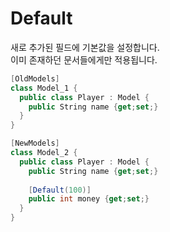 Default
====
새로 추가된 필드에 기본값을 설정합니다.<br>
이미 존재하던 문서들에게만 적용됩니다.

```c#
[OldModels]
class Model_1 {
  public class Player : Model {
    public String name {get;set;}
  }
}

[NewModels]
class Model_2 {
  public class Player : Model {
    public String name {get;set;}
    
    [Default(100)]
    public int money {get;set;}
  }
}
```
